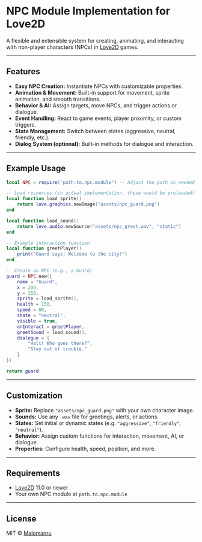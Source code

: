 # NPC Module Implementation for Love2D

A flexible and extensible system for creating, animating, and interacting with non-player characters (NPCs) in [Love2D](https://love2d.org/) games.

---

## Features

- **Easy NPC Creation:** Instantiate NPCs with customizable properties.
- **Animation & Movement:** Built-in support for movement, sprite animation, and smooth transitions.
- **Behavior & AI:** Assign targets, move NPCs, and trigger actions or dialogue.
- **Event Handling:** React to game events, player proximity, or custom triggers.
- **State Management:** Switch between states (aggressive, neutral, friendly, etc.).
- **Dialog System (optional):** Built-in methods for dialogue and interaction.

---

## Example Usage

```lua
local NPC = require("path.to.npc.module") -- Adjust the path as needed

-- Load resources (in actual implementation, these would be preloaded)
local function load_sprite()
    return love.graphics.newImage("assets/npc_guard.png")
end

local function load_sound()
    return love.audio.newSource("assets/npc_greet.wav", "static")
end

-- Example interaction function
local function greetPlayer()
    print("Guard says: Welcome to the city!")
end

-- Create an NPC (e.g., a Guard)
guard = NPC.new({
    name = "Guard",
    x = 200,
    y = 150,
    sprite = load_sprite(),
    health = 150,
    speed = 60,
    state = "neutral",
    visible = true,
    onInteract = greetPlayer,
    greetSound = load_sound(),
    dialogue = {
        "Halt! Who goes there?",
        "Stay out of trouble."
    }
})

return guard
```

---

## Customization

- **Sprite:** Replace `"assets/npc_guard.png"` with your own character image.
- **Sounds:** Use any `.wav` file for greetings, alerts, or actions.
- **States:** Set initial or dynamic states (e.g. `"aggressive"`, `"friendly"`, `"neutral"`).
- **Behavior:** Assign custom functions for interaction, movement, AI, or dialogue.
- **Properties:** Configure health, speed, position, and more.

---

## Requirements

- [Love2D](https://love2d.org/) 11.0 or newer
- Your own NPC module at `path.to.npc.module`

---

## License

MIT © [Malomanru](https://github.com/Malomanru)
